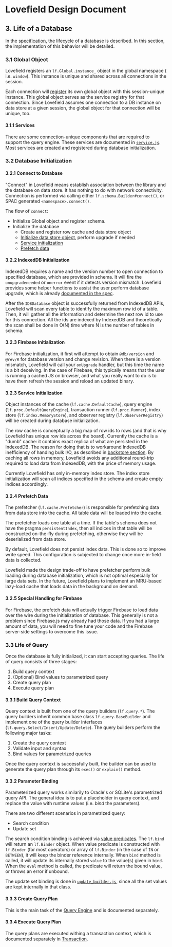 # Lovefield Design Document

## 3. Life of a Database

In the [specification](../spec/03_life_of_db.md), the lifecycle of a database is
described. In this section, the implementation of this behavior will be
detailed.

### 3.1 Global Object

Lovefield registers an `lf.Global.instance_` object in the global namespace (
i.e. `window`). This instance is unique and shared across all connections in
the session.

Each connection will [register](
https://github.com/google/lovefield/blob/31f14db4995bb89fa053c99261a4b7501f87eb8d/lib/schema/builder.js#L75-85)
its own global object with this session-unique instance. This global object
serves as the service registry for that connection. Since Lovefield assumes
one connection to a DB instance on data store at a given session, the
global object for that connection will be unique, too.

#### 3.1.1 Services

There are some connection-unique components that are required to support the
query engine. These services are documented in [`service.js`](
https://github.com/google/lovefield/blob/master/lib/service.js).
Most services are created and registered during database initialization.

### 3.2 Database Initialization

#### 3.2.1 Connect to Database

"Connect" in Lovefield means establish association between the library and the
database on data store. It has nothing to do with network connectivity.
Connection is performed via calling either `lf.schema.Builder#connect()`, or
SPAC generated `<namespace>.connect()`.

The flow of `connect`:

* Initialize Global object and register schema.
* Initialize the database
  * Create and register row cache and data store object
  * [Initialize data store object](#322-indexeddb-initialization), perform
    upgrade if needed
  * [Service initialization](#323-service-initialization)
  * [Prefetch data](#324-prefetch-data)

#### 3.2.2 IndexedDB Initialization

IndexedDB requires a name and the version number to open connection to
specified database, which are provided in schema. It will fire the
`onupgradeneeded` or `onerror` event if it detects version mismatch.
Lovefield provides some helper functions to assist the user perform database
upgrade, which is already [documented in the spec](
../spec/03_life_of_db.md#33-database-upgrade).

After the `IDBDatabase` object is successfully returned from IndexedDB APIs,
Lovefield will scan every table to identify the maximum row id of a table.
Then, it will gather all the information and determine the next row id to
use for this connection. All the ids are indexed by IndexedDB and theoretically
the scan shall be done in O(N) time where N is the number of tables in schema.


#### 3.2.3 Firebase Initialization

For Firebase initialization, it first will attempt to obtain `@db/version` and
`@rev/R` for database version and change revision. When there is a version
mismatch, Lovefield will call your `onUpgrade` handler, but this time the name
is a bit deceiving. In the case of Firebase, this typically means that the user
is running a cached JS on browser, and what you really want to do is to have
them refresh the session and reload an updated binary.

#### 3.2.3 Service Initialization

Object instances of the cache (`lf.cache.DefaultCache`), query engine
(`lf.proc.DefaultQueryEngine`), transaction runner (`lf.proc.Runner`), index
store (`lf.index.MemoryStore`), and observer registry (`lf.ObserverRegistry`)
will be created during database initialization.

The row cache is conceptually a big map of row ids to rows (and that is why
Lovefield has unique row ids across the board). Currently the cache is a "dumb"
cache: it contains exact replica of what are persisted in the IndexedDB. The
reason for doing that is to workaround IndexedDB inefficiency of handing bulk
I/O, as described in [backstore section](
03_backstore.md#bundled-mode-experiment). By caching all rows in memory,
Lovefield avoids any additional round-trip required to load data from IndexedDB,
with the price of memory usage.

Currently Lovefield has only in-memory index store. The index store
initialization will scan all indices specified in the schema and create empty
indices accordingly.

#### 3.2.4 Prefetch Data

The prefetcher (`lf.cache.Prefetcher`) is responsible for prefetching data from
data store into the cache. All table data will be loaded into the cache.

The prefetcher loads one table at a time. If the table's schema does not have
the pragma `persistentIndex`, then all indices in that table will be constructed
on-the-fly during prefetching, otherwise they will be deserialized from data
store.

By default, Lovefield does not persist index data. This is done so to improve
write speed. This configuration is subjected to change once more in-field data
is collected.

Lovefield made the design trade-off to have prefetcher perform bulk loading
during database initialization, which is not optimal especially for large data
sets. In the future, Lovefield plans to implement an MRU-based lazy-load cache
that loads data in the background on demand.

#### 3.2.5 Special Handling for Firebase

For Firebase, the prefetch data will actually trigger Firebase to load data
over the wire during the initialization of database. This generally is not a
problem since Firebase.js may already had those data. If you had a large amount
of data, you will need to fine tune your code and the Firebase server-side
settings to overcome this issue.

### 3.3 Life of Query

Once the database is fully initialized, it can start accepting queries. The life
of query consists of three stages:

1. Build query context
2. (Optional) Bind values to parametrized query
3. Create query plan
4. Execute query plan

#### 3.3.1 Build Query Context

Query context is built from one of the query builders (`lf.query.*`). The query
builders inherit common base class `lf.query.BaseBuilder` and implement one of
the query builder interfaces (`lf.query.Select/Insert/Update/Delete`). The query
builders perform the following major tasks:

1. Create the query context
2. Validate input and syntax
3. Bind values for parametrized queries

Once the query context is successfully built, the builder can be used to
generate the query plan through its `exec()` or `explain()` method.

#### 3.3.2 Parameter Binding

Parameterized query works similarily to Oracle's or SQLite's parametrized query
API. The general idea is to put a placeholder in query context, and replace the
value with runtime values (i.e. *bind* the parameters).

There are two different scenarios in parametrized query:

* Search condition
* Update set

The search condition binding is achieved via [value predicates](
https://github.com/google/lovefield/blob/master/lib/pred/value_predicate.js).
The `lf.bind` will return an `lf.Binder` object. When value predicate is
constructed with `lf.Binder` (for most operators) or array of `lf.Binder` (in
the case of `IN` or `BETWEEN`), it will keep the binder reference internally.
When `bind` method is called, it will update its internally stored `value` to
the value(s) given in `bind`. When the `eval` method is called, the predicate
will return the bound value, or throws an error if unbound.

The update set binding is done in [`update_builder.js`](
https://github.com/google/lovefield/blob/master/lib/query/update_builder.js),
since all the set values are kept internally in that class.

#### 3.3.3 Create Query Plan

This is the main task of the [Query Engine](04_query_engine.md) and is
documented separately.

#### 3.3.4 Execute Query Plan

The query plans are executed withing a transaction context, which is documented
separately in [Transaction](05_transaction.md).

